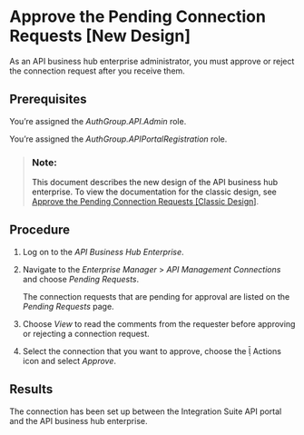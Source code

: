 <!-- loioe296f80ba08449b0b6d236c747f6d056 -->

<link rel="stylesheet" type="text/css" href="../css/sap-icons.css"/>

# Approve the Pending Connection Requests \[New Design\]

As an API business hub enterprise administrator, you must approve or reject the connection request after you receive them.



<a name="loioe296f80ba08449b0b6d236c747f6d056__prereq_n1r_4cy_f4b"/>

## Prerequisites

You’re assigned the *AuthGroup.API.Admin* role.

You’re assigned the *AuthGroup.APIPortalRegistration* role.

> ### Note:  
> This document describes the new design of the API business hub enterprise. To view the documentation for the classic design, see [Approve the Pending Connection Requests \[Classic Design\]](approve-the-pending-connection-requests-classic-design-b4e6f56.md).



<a name="loioe296f80ba08449b0b6d236c747f6d056__steps_p3n_2vh_k5b"/>

## Procedure

1.  Log on to the *API Business Hub Enterprise*.

2.  Navigate to the *Enterprise Manager* \> *API Management Connections* and choose *Pending Requests*.

    The connection requests that are pending for approval are listed on the *Pending Requests* page.

3.  Choose *View* to read the comments from the requester before approving or rejecting a connection request.

4.  Select the connection that you want to approve, choose the <span class="SAP-icons-V5"></span> Actions icon and select *Approve*.




<a name="loioe296f80ba08449b0b6d236c747f6d056__result_qyj_fys_f4b"/>

## Results

The connection has been set up between the Integration Suite API portal and the API business hub enterprise.

